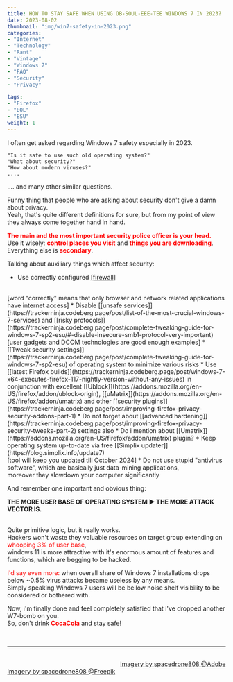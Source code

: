 ```yaml
---
title: HOW TO STAY SAFE WHEN USING OB-SOUL-EEE-TEE WINDOWS 7 IN 2023?
date: 2023-08-02
thumbnail: "img/win7-safety-in-2023.png"
categories:
- "Internet"
- "Technology"
- "Rant"	
- "Vintage"
- "Windows 7"
- "FAQ"
- "Security"
- "Privacy"

tags:
- "Firefox"
- "EOL"
- "ESU"
weight: 1
---
```


I often get asked regarding Windows 7 safety especially in 2023.

```
"Is it safe to use such old operating system?" 
"What about security?" 
"How about modern viruses?"
....

```
.... and many other similar questions.

Funny thing that people who are asking about security don't give a damn about privacy.
<br>
Yeah, that's quite different definitions for sure, but from my point of view they always come together hand in hand.

**<font color="red">The main and the most important security police officer is your head.</font>**
<br>
Use it wisely: **<font color="red">control places you visit</font>** and **<font color="red">things you are downloading</font>**.
<br>
Everything else is **<font color="red">secondary</font>**.
                                                 
Talking about auxiliary things which affect security:

* Use correctly configured [[firewall]](https://trackerninja.codeberg.page/post/agnitum-outpost-firewall-pro-advanced-protection-for-windows-7) 
<br>
[word "correctly" means that only browser and network related applications have internet access]
* Disable [[unsafe services]](https://trackerninja.codeberg.page/post/list-of-the-most-crucial-windows-7-services) and [[risky protocols]](https://trackerninja.codeberg.page/post/complete-tweaking-guide-for-windows-7-sp2-esu/#-disable-insecure-smb1-protocol-very-important) 
<br>
[user gadgets and DCOM technologies are good enough examples]
* [[Tweak security settings]](https://trackerninja.codeberg.page/post/complete-tweaking-guide-for-windows-7-sp2-esu) of operating system to minimize various risks
* Use [[latest Firefox builds]](https://trackerninja.codeberg.page/post/windows-7-x64-executes-firefox-117-nightly-version-without-any-issues) in conjunction with excellent [[Ublock]](https://addons.mozilla.org/en-US/firefox/addon/ublock-origin), [[uMatrix]](https://addons.mozilla.org/en-US/firefox/addon/umatrix) and other [[security plugins]](https://trackerninja.codeberg.page/post/improving-firefox-privacy-security-addons-part-1)
* Do not forget about [[advanced hardening]](https://trackerninja.codeberg.page/post/improving-firefox-privacy-security-tweaks-part-2) settings also
* Do i mention about [[Umatrix]](https://addons.mozilla.org/en-US/firefox/addon/umatrix) plugin?
* Keep operating system up-to-date via free [[Simplix updater]](https://blog.simplix.info/update7) 
<br>
[tool will keep you updated till October 2024]
* Do not use stupid "antivirus software", which are basically just data-mining applications, 
<br>
moreover they slowdown your computer significantly 

And remember one important and obvious thing: 


<div class="demo_line">
<b>THE MORE USER BASE OF OPERATING SYSTEM ► THE MORE ATTACK VECTOR IS.</b>
</div>

<br>

Quite primitive logic, but it really works.
<br>
Hackers won't waste they valuable resources on target group extending on <font color="red">whooping 3% of user base</font>, 
<br>
windows 11 is more attractive with it's enormous amount of features and functions, which are begging to be hacked. 

<font color="red">I'd say even more:</font> when overall share of Windows 7 installations drops below ~0.5% virus attacks became useless by any means. 
<br>
Simply speaking Windows 7 users will be bellow noise shelf visibility to be considered or bothered with. 

Now, i'm finally done and feel completely satisfied that i've dropped another W7-bomb on you.
<br>
So, don't drink **<font color="red">CocaCola</font>** and stay safe!

<br>

<hr>

<div class="demo_line_two_stock_links">

<p style="text-align:right; margin-bottom: 0;">
<br>
<a href="https://stock.adobe.com/contributor/204789995/spacedrone808" target="_blank">Imagery by spacedrone808 @Adobe </a></p>
<a href="https://www.freepik.com/author/spacedrone808" target="_blank">Imagery by spacedrone808 @Freepik </a></p>

</div>